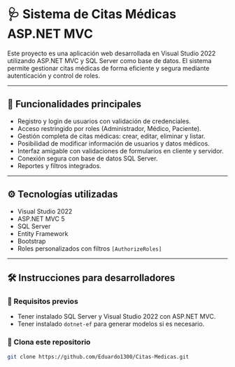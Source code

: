 # 🩺 Sistema de Citas Médicas ASP.NET MVC

Este proyecto es una aplicación web desarrollada en Visual Studio 2022 utilizando ASP.NET MVC y SQL Server como base de datos. El sistema permite gestionar citas médicas de forma eficiente y segura mediante autenticación y control de roles.

---

## 🔑 Funcionalidades principales

- Registro y login de usuarios con validación de credenciales.
- Acceso restringido por roles (Administrador, Médico, Paciente).
- Gestión completa de citas médicas: crear, editar, eliminar y listar.
- Posibilidad de modificar información de usuarios y datos médicos.
- Interfaz amigable con validaciones de formularios en cliente y servidor.
- Conexión segura con base de datos SQL Server.
- Reportes y filtros integrados.

---

## ⚙️ Tecnologías utilizadas

- Visual Studio 2022
- ASP.NET MVC 5
- SQL Server
- Entity Framework
- Bootstrap
- Roles personalizados con filtros `[AuthorizeRoles]`

---

## 🛠️ Instrucciones para desarrolladores

### 🔌 Requisitos previos

- Tener instalado SQL Server y Visual Studio 2022 con ASP.NET MVC.
- Tener instalado `dotnet-ef` para generar modelos si es necesario.

### 📁 Clona este repositorio

```bash
git clone https://github.com/Eduardo1300/Citas-Medicas.git
